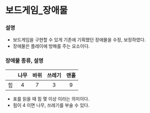 # 보드게임_장애물

### 설명

+ 보드게임을 구현할 수 있게 기존에 기획했던 장애물을 수정, 보정하였다.
+ 장애물은 플레이에 방해를 주는 요소이다.

### 장애물 종류, 설명

|        | 나무 | 바위 | 쓰레기 | 맨홀 |
|:------:|:----:|:----:|:------:|:----:|
|   힘   |   4  |   7  |    3   |   9  |

+ 표를 읽을 때 힘 몇 이상 이라는 의미이다.
+ 힘이 4 이면 나무, 쓰레기를 부술 수 있다.
